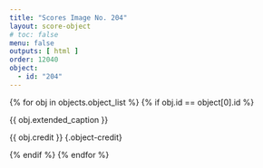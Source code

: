 ```yaml
---
title: "Scores Image No. 204"
layout: score-object
# toc: false
menu: false
outputs: [ html ]
order: 12040
object:
  - id: "204"
---
```


{% for obj in objects.object_list %}
{% if obj.id == object[0].id %}

{{ obj.extended_caption }}

{{ obj.credit }} {.object-credit}

{% endif %}
{% endfor %}
